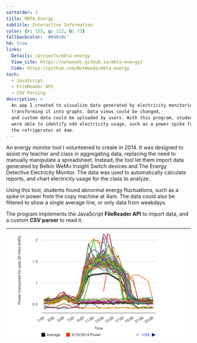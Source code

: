 ```yaml
---
sortorder: 3
title: MBTA Energy
subtitle: Interactive Information
color: {r: 155, g: 212, b: 73}
fallbackcolor: '#040c0c'
hd: true
links:
  Details: /projects/mbta-energy
  View_site: https://notwoods.github.io/mbta-energy/
  Code: https://github.com/NotWoods/mbta-energy
tech:
  - JavaScript
  - FileReader API
  - CSV Parsing
description: >
  An app I created to visualize data generated by electricity monitoring devices,
  transforming it into graphs. Data views could be changed,
  and custom data could be uploaded by users. With this program, students
  were able to identify odd electricity usage, such as a power spike from
  the refrigerator at 4am.
---
```

An energy monitor tool I volunteered to create in 2014.
It was designed to assist my teacher and class in aggregating data,
replacing the need to manually manipulate a spreadsheet.
Instead, the tool let them import data generated by Belkin WeMo Insight Switch
devices and The Energy Detective Electricity Monitor. The data was used
to automatically calculate reports, and chart electricity usage for the
class to analyze.

Using this tool, students found abnormal energy fluctuations, such as a spike
in power from the copy machine at 4am. The data could also be filtered to show
a single average line, or only data from weekdays.

The program implements the JavaScript **FileReader API** to import data,
and a custom **CSV parser** to read it.

___

![An energy chart](/images/mbta-energy/chart.png)
